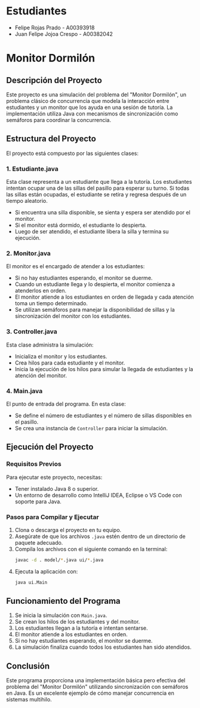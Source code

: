 # Estudiantes
- Felipe Rojas Prado - A00393918
- Juan Felipe Jojoa Crespo - A00382042

# Monitor Dormilón

## Descripción del Proyecto

Este proyecto es una simulación del problema del "Monitor Dormilón", un problema clásico de concurrencia que modela la interacción entre estudiantes y un monitor que los ayuda en una sesión de tutoría. La implementación utiliza Java con mecanismos de sincronización como semáforos para coordinar la concurrencia.

## Estructura del Proyecto

El proyecto está compuesto por las siguientes clases:

### 1. **Estudiante.java**

Esta clase representa a un estudiante que llega a la tutoría. Los estudiantes intentan ocupar una de las sillas del pasillo para esperar su turno. Si todas las sillas están ocupadas, el estudiante se retira y regresa después de un tiempo aleatorio.

- Si encuentra una silla disponible, se sienta y espera ser atendido por el monitor.
- Si el monitor está dormido, el estudiante lo despierta.
- Luego de ser atendido, el estudiante libera la silla y termina su ejecución.

### 2. **Monitor.java**

El monitor es el encargado de atender a los estudiantes:

- Si no hay estudiantes esperando, el monitor se duerme.
- Cuando un estudiante llega y lo despierta, el monitor comienza a atenderlos en orden.
- El monitor atiende a los estudiantes en orden de llegada y cada atención toma un tiempo determinado.
- Se utilizan semáforos para manejar la disponibilidad de sillas y la sincronización del monitor con los estudiantes.

### 3. **Controller.java**

Esta clase administra la simulación:

- Inicializa el monitor y los estudiantes.
- Crea hilos para cada estudiante y el monitor.
- Inicia la ejecución de los hilos para simular la llegada de estudiantes y la atención del monitor.

### 4. **Main.java**

El punto de entrada del programa. En esta clase:

- Se define el número de estudiantes y el número de sillas disponibles en el pasillo.
- Se crea una instancia de `Controller` para iniciar la simulación.

## Ejecución del Proyecto

### Requisitos Previos

Para ejecutar este proyecto, necesitas:
- Tener instalado Java 8 o superior.
- Un entorno de desarrollo como IntelliJ IDEA, Eclipse o VS Code con soporte para Java.

### Pasos para Compilar y Ejecutar

1. Clona o descarga el proyecto en tu equipo.
2. Asegúrate de que los archivos `.java` estén dentro de un directorio de paquete adecuado.
3. Compila los archivos con el siguiente comando en la terminal:
   ```sh
   javac -d . model/*.java ui/*.java
   ```
4. Ejecuta la aplicación con:
   ```sh
   java ui.Main
   ```

## Funcionamiento del Programa

1. Se inicia la simulación con `Main.java`.
2. Se crean los hilos de los estudiantes y del monitor.
3. Los estudiantes llegan a la tutoría e intentan sentarse.
4. El monitor atiende a los estudiantes en orden.
5. Si no hay estudiantes esperando, el monitor se duerme.
6. La simulación finaliza cuando todos los estudiantes han sido atendidos.

## Conclusión

Este programa proporciona una implementación básica pero efectiva del problema del "Monitor Dormilón" utilizando sincronización con semáforos en Java. Es un excelente ejemplo de cómo manejar concurrencia en sistemas multihilo.


